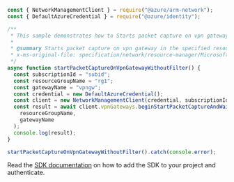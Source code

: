 ```javascript
const { NetworkManagementClient } = require("@azure/arm-network");
const { DefaultAzureCredential } = require("@azure/identity");

/**
 * This sample demonstrates how to Starts packet capture on vpn gateway in the specified resource group.
 *
 * @summary Starts packet capture on vpn gateway in the specified resource group.
 * x-ms-original-file: specification/network/resource-manager/Microsoft.Network/stable/2021-08-01/examples/VpnGatewayStartPacketCapture.json
 */
async function startPacketCaptureOnVpnGatewayWithoutFilter() {
  const subscriptionId = "subid";
  const resourceGroupName = "rg1";
  const gatewayName = "vpngw";
  const credential = new DefaultAzureCredential();
  const client = new NetworkManagementClient(credential, subscriptionId);
  const result = await client.vpnGateways.beginStartPacketCaptureAndWait(
    resourceGroupName,
    gatewayName
  );
  console.log(result);
}

startPacketCaptureOnVpnGatewayWithoutFilter().catch(console.error);
```

Read the [SDK documentation](https://github.com/Azure/azure-sdk-for-js/blob/%40azure%2Farm-network_28.0.0/sdk/network/arm-network/README.md) on how to add the SDK to your project and authenticate.
